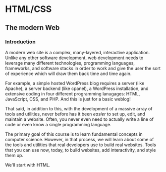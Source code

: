 # HTML/CSS
## The modern Web

### Introduction

A modern web site is a complex, many-layered, interactive application. Unlike any other software development, web development needs to leverage many different technologies, programming languages, frameworks, and software stacks in order to work and give the user the sort of experience which will draw them back time and time again. 

For example, a simple hosted WordPress blog requires a server (like Apache), a server backend (like cpanel), a WordPress installation, and extensive coding in four different programming lanugages: HTML, JavaScript, CSS, and PHP. And this is just for a basic weblog!

That said, in addition to this, with the development of a massive array of tools and utilities, never before has it been _easier_ to set up, edit, and maintain a website. Often, you never even need to actually write a line of code or even know a single programming language.

The primary goal of this course is to learn fundamental concepts in computer science. However, in that process, we will learn about some of the tools and utilities that real developers use to build real websites. Tools that you can use now, today, to build websites, add interactivity, and style them up.

We'll start with HTML.

